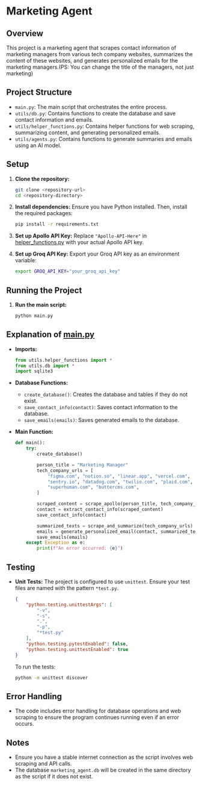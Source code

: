 # Marketing Agent

## Overview
This project is a marketing agent that scrapes contact information of marketing managers from various tech company websites, summarizes the content of these websites, and generates personalized emails for the marketing managers.(PS: You can change the title of the managers, not just marketing)

## Project Structure
- `main.py`: The main script that orchestrates the entire process.
- `utils/db.py`: Contains functions to create the database and save contact information and emails.
- `utils/helper_functions.py`: Contains helper functions for web scraping, summarizing content, and generating personalized emails.
- `utils/agents.py`: Contains functions to generate summaries and emails using an AI model.

## Setup
1. **Clone the repository:**
    ```sh
    git clone <repository-url>
    cd <repository-directory>
    ```

2. **Install dependencies:**
    Ensure you have Python installed. Then, install the required packages:
    ```sh
    pip install -r requirements.txt
    ```

3. **Set up Apollo API Key:**
    Replace `"Apollo-API-Here"` in [helper_functions.py](http://_vscodecontentref_/0) with your actual Apollo API key.

4. **Set up Groq API Key:**
    Export your Groq API key as an environment variable:
    ```sh
    export GROQ_API_KEY="your_groq_api_key"
    ```

## Running the Project
1. **Run the main script:**
    ```sh
    python main.py
    ```

## Explanation of [main.py](http://_vscodecontentref_/1)
- **Imports:**
    ```python
    from utils.helper_functions import *
    from utils.db import *
    import sqlite3
    ```

- **Database Functions:**
    - `create_database()`: Creates the database and tables if they do not exist.
    - `save_contact_info(contact)`: Saves contact information to the database.
    - `save_emails(emails)`: Saves generated emails to the database.

- **Main Function:**
    ```python
    def main():
        try:
            create_database()

            person_title = "Marketing Manager"
            tech_company_urls = [
                "figma.com", "notion.so", "linear.app", "vercel.com",
                "sentry.io", "datadog.com", "twilio.com", "plaid.com",
                "superhuman.com", "buttercms.com",
            ]

            scraped_content = scrape_apollo(person_title, tech_company_urls)
            contact = extract_contact_info(scraped_content)
            save_contact_info(contact)

            summarized_texts = scrape_and_summarize(tech_company_urls)
            emails = generate_personalized_email(contact, summarized_texts)
            save_emails(emails)
        except Exception as e:
            print(f"An error occurred: {e}")
    ```

## Testing
- **Unit Tests:**
    The project is configured to use `unittest`. Ensure your test files are named with the pattern `*test.py`.
    ```json
    {
        "python.testing.unittestArgs": [
            "-v",
            "-s",
            ".",
            "-p",
            "*test.py"
        ],
        "python.testing.pytestEnabled": false,
        "python.testing.unittestEnabled": true
    }
    ```

    To run the tests:
    ```sh
    python -m unittest discover
    ```

## Error Handling
- The code includes error handling for database operations and web scraping to ensure the program continues running even if an error occurs.

## Notes
- Ensure you have a stable internet connection as the script involves web scraping and API calls.
- The database `marketing_agent.db` will be created in the same directory as the script if it does not exist.
